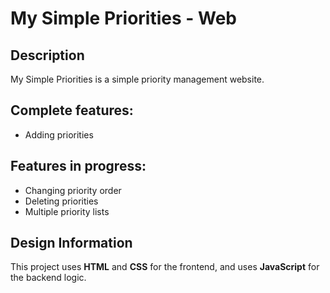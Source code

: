 # My Simple Priorities - Web
## Description
My Simple Priorities is a simple priority management website.

## Complete features:
 - Adding priorities

## Features in progress:
 - Changing priority order
 - Deleting priorities
 - Multiple priority lists

## Design Information
This project uses **HTML** and **CSS** for the frontend, and uses **JavaScript** for the backend logic.
